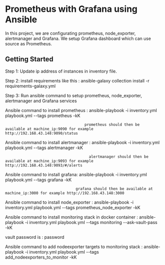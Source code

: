 # Prometheus with Grafana using Ansible

In this project, we are configurating prometheus, node_exporter, alertmanager and Grafana. We setup Grafana dashboard which can use source as Prometheus.

## Getting Started

Step 1: Update ip address of instances in inventory file.

Step 2: install requirements like this : ansible-galaxy collection install -r requirements-galaxy.yml

Step 3: Run ansible command to setup prometheus, node_exporter, alertmanager and Grafana services

Ansible command to install prometheus : ansible-playbook -i inventory.yml playbook.yml --tags prometheus -kK

                                        prometheus should then be available at machine_ip:9090 for example http://192.168.43.148:9090/status

Ansible command to install alertmanager : ansible-playbook -i inventory.yml playbook.yml --tags alertmanager -kK

                                          alertmanager should then be available at machine_ip:9093 for example http://192.168.43.148:9093/#/alerts

Ansible command to install grafana: ansible-playbook -i inventory.yml playbook.yml --tags grafana -kK

                                    grafana should then be available at machine_ip:3000 for example http://192.168.43.148:3000


Ansible command to install node_exporter : ansible-playbook -i inventory.yml playbook.yml --tags prometheus_node_exporter -kK

Ansible command to install monitoring stack in docker container : ansible-playbook -i inventory.yml playbook.yml --tags monitoring --ask-vault-pass -kK

vault password is : password

Ansible command to add nodeexporter targets to monitoring stack : ansible-playbook -i inventory.yml playbook.yml --tags add_nodeexporters_to_monitor -kK